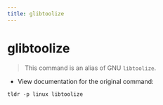 ```yaml
---
title: glibtoolize
---
```

# glibtoolize

> This command is an alias of GNU `libtoolize`.

- View documentation for the original command:

`tldr -p linux libtoolize`

